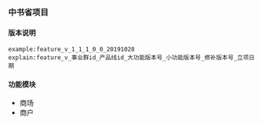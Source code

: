 ### 中书省项目

#### 版本说明

    example:feature_v_1_1_1_0_0_20191028
    explain:feature_v_事业群id_产品线id_大功能版本号_小功能版本号_修补版本号_立项日期

#### 功能模块
- 商场
- 商户
